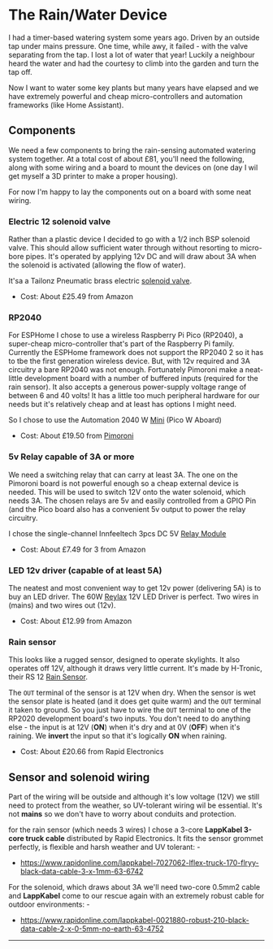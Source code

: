 # The Rain/Water Device
I had a timer-based watering system some years ago. Driven by an outside tap
under mains pressure. One time, while awy, it failed - with the valve separating from
the tap. I lost a lot of water that year! Luckily a neighbour heard the water and had
the courtesy to climb into the garden and turn the tap off.

Now I want to water some key plants but many years have elapsed and we have
extremely powerful and cheap micro-controllers and automation frameworks
(like Home Assistant).

## Components
We need a few components to bring the rain-sensing automated watering system together.
At a total cost of about £81, you'll need the following, along with some wiring and a
board to mount the devices on (one day I wil get myself a 3D printer to make a proper
housing).

For now I'm happy to lay the components out on a board with some neat wiring.

### Electric 12 solenoid valve
Rather than a plastic device I decided to go with a 1/2 inch BSP solenoid valve.
This should allow sufficient water through without resorting to micro-bore
pipes. It's operated by applying 12v DC and will draw about 3A when the solenoid is
activated (allowing the flow of water).

It'sa a Tailonz Pneumatic brass electric [solenoid valve].

- Cost: About £25.49 from Amazon

### RP2040
For ESPHome I chose to use a wireless Raspberry Pi Pico (RP2040), a super-cheap
micro-controller that's part of the Raspberry Pi family. Currently the ESPHome
framework does not support the RP2040 2 so it has to tbe the first generation
wireless device. But, with 12v required and 3A circuitry a bare RP2040 was not enough.
Fortunately Pimoroni make a neat-little development board with a number of buffered
inputs (required for the rain sensor). It also accepts a generous power-supply voltage
range of between 6 and 40 volts! It has a little too much peripheral hardware for our
needs but it's relatively cheap and at least has options I might need.

So I chose to use the Automation 2040 W [Mini] (Pico W Aboard)

- Cost: About £19.50 from [Pimoroni]

### 5v Relay capable of 3A or more
We need a switching relay that can carry at least 3A. The one on the Pimoroni board
is not powerful enough so a cheap external device is needed. This will be used
to switch 12V onto the water solenoid, which needs 3A. The chosen relays
are 5v and easily controlled from a GPIO Pin (and the Pico board also has
a convenient 5v output to power the relay circuitry.

I chose the single-channel Innfeeltech 3pcs DC 5V [Relay Module]

- Cost: About £7.49 for 3 from Amazon

### LED 12v driver (capable of at least 5A)
The neatest and most convenient way to get 12v power (delivering 5A) is to buy
an LED driver. The 60W [Reylax] 12V LED Driver is perfect. Two wires in (mains) and
two wires out (12v).

- Cost: About £12.99 from Amazon

### Rain sensor
This looks like a rugged sensor, designed to operate skylights. It also operates
off 12V, although it draws very little current. It's made by H-Tronic, their RS 12
[Rain Sensor].

The `OUT` terminal of the sensor is at 12V when dry. When the sensor is wet the
sensor plate is heated (and it does get quite warm) and the `OUT` terminal it taken
to ground. So you just have to wire the `OUT` terminal to one of the RP2020
development board's two inputs. You don't need to do anything else -
the input is at 12V (**ON**) when it's dry and at 0V (**OFF**) when it's raining.
We **invert** the input so that it's logically **ON** when raining.

- Cost: About £20.66 from Rapid Electronics

## Sensor and solenoid wiring
Part of the wiring will be outside and although it's low voltage (12V) we still need
to protect from the weather, so UV-tolerant wiring wil be essential. It's not **mains**
so we don't have to worry about conduits and protection.

for the rain sensor (which needs 3 wires) I chose a 3-core **LappKabel 3-core truck cable**
distributed by Rapid Electronics. It fits the sensor grommet perfectly, is flexible and
harsh weather and UV tolerant: -

- https://www.rapidonline.com/lappkabel-7027062-lflex-truck-170-flryy-black-data-cable-3-x-1mm-63-6742

For the solenoid, which draws about 3A we'll need two-core 0.5mm2 cable and **LappKabel**
come to our rescue again with an extremely robust cable for outdoor environments: -

- https://www.rapidonline.com/lappkabel-0021880-robust-210-black-data-cable-2-x-0-5mm-no-earth-63-4752

---

[mini]: https://shop.pimoroni.com/products/automation-2040-w-mini?variant=40336518086739
[pimoroni]: https://shop.pimoroni.com
[rain sensor]: https://www.h-tronic.de/en/Rain-Sensor-RS-12/1115275
[reylax]: https://www.amazon.co.uk/dp/B0C9P4QXBF?ref=ppx_yo2ov_dt_b_fed_asin_title&th=1
[relay module]: https://www.amazon.co.uk/dp/B0CM2Y1WMZ?ref=ppx_yo2ov_dt_b_fed_asin_title
[solenoid valve]: https://www.amazon.co.uk/dp/B0C5ZR4148?ref=ppx_yo2ov_dt_b_fed_asin_title&th=1
